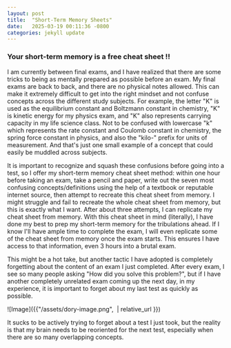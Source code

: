 ```yaml
---
layout: post
title:  "Short-Term Memory Sheets"
date:   2025-03-19 00:11:36 -0800
categories: jekyll update
---
```


### Your short-term memory is a free cheat sheet !!

I am currently between final exams, and I have realized that there are some tricks to being as mentally prepared as possible before an exam. My final exams are back to back, and there are no physical notes allowed. This can make it extremely difficult to get into the right mindset and not confuse concepts across the different study subjects. For example, the letter "K" is used as the equilibrium constant and Boltzmann constant in chemistry, "K" is kinetic energy for my physics exam, and "K" also represents carrying capacity in my life science class. Not to be confused with lowercase "k" which represents the rate constant and Coulomb constant in chemistry, the spring force constant in physics, and also the "kilo-" prefix for units of measurement. And that's just one small example of a concept that could easily be muddled across subjects.

It is important to recognize and squash these confusions before going into a test, so I offer my short-term memory cheat sheet method: within one hour before taking an exam, take a pencil and paper, write out the seven most confusing concepts/definitions using the help of a textbook or reputable internet source, then attempt to recreate this cheat sheet from memory. I might struggle and fail to recreate the whole cheat sheet from memory, but this is exactly what I want. After about three attempts, I can replicate my cheat sheet from memory. With this cheat sheet in mind (literally), I have done my best to prep my short-term memory for the tribulations ahead. If I know I'll have ample time to complete the exam, I will even replicate some of the cheat sheet from memory once the exam starts. This ensures I have access to that information, even 3 hours into a brutal exam.

This might be a hot take, but another tactic I have adopted is completely forgetting about the content of an exam I just completed. After every exam, I see so many people asking "How did you solve this problem?", but if I have another completely unrelated exam coming up the next day, in my experience, it is important to forget about my last test as quickly as possible.

![Image]({{"/assets/dory-image.png",  | relative_url }})

It sucks to be actively trying to forget about a test I just took, but the reality is that my brain needs to be reoriented for the next test, especially when there are so many overlapping concepts.